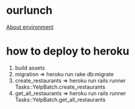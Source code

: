# ourlunch

[About environment](doc/environment.md)

# how to deploy to heroku
1. build assets
1. migration => heroku run rake db:migrate
2. create_restaurants => heroku run rails runner Tasks::YelpBatch.create_restaurants
3. get_all_restaurants => heroku run rails runner Tasks::YelpBatch.get_all_restaurants

